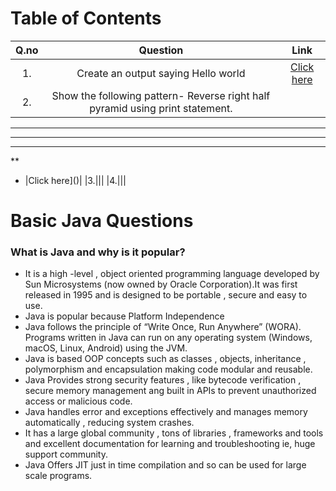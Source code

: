 # Table of Contents
|Q.no|Question|Link|
| :---: |:---:|:---:|
|1.|Create an output saying Hello world|[Click here](https://github.com/Mehfila-Parkkulthil/Java-/blob/main/Question1.java)|
|2.|Show the following pattern- Reverse right half pyramid using  print statement.
 ******
 ****
 ***
 **
 * |Click here]()|
|3.|||
|4.|||


# Basic Java Questions

### What is Java and why is it popular?

- It is a high -level , object oriented programming language developed by Sun Microsystems (now owned by Oracle Corporation).It was first released in 1995 and is designed to be portable , secure and easy to use.
- Java is popular because Platform Independence
- Java follows the principle of “Write Once, Run Anywhere” (WORA).
Programs written in Java can run on any operating system (Windows, macOS, Linux, Android) using the JVM.
- Java is based OOP concepts such as classes , objects, inheritance , polymorphism and encapsulation making code modular and reusable.
- Java Provides strong security features , like bytecode verification , secure memory management ang built in APIs to prevent unauthorized access or malicious code.
- Java handles error and exceptions effectively and manages memory automatically , reducing system crashes.
- It has a large global community , tons of libraries , frameworks and tools and excellent documentation for learning and troubleshooting ie, huge support community.
- Java Offers JIT just in time compilation and so can be used for large scale programs.
